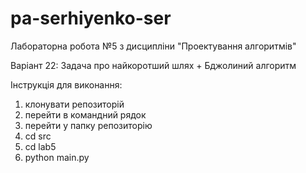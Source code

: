 # pa-serhiyenko-ser

Лабораторна робота №5 з дисципліни "Проектування алгоритмів"

Варіант 22: Задача про найкоротший шлях + Бджолиний алгоритм

Інструкція для виконання:

1. клонувати репозиторій
2. перейти в командний рядок
3. перейти у папку репозиторію
4. сd src
5. cd lab5
6. python main.py
